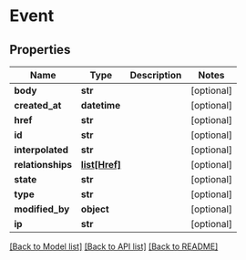 # Event


## Properties
Name | Type | Description | Notes
------------ | ------------- | ------------- | -------------
**body** | **str** |  | [optional] 
**created_at** | **datetime** |  | [optional] 
**href** | **str** |  | [optional] 
**id** | **str** |  | [optional] 
**interpolated** | **str** |  | [optional] 
**relationships** | [**list[Href]**](Href.md) |  | [optional] 
**state** | **str** |  | [optional] 
**type** | **str** |  | [optional] 
**modified_by** | **object** |  | [optional] 
**ip** | **str** |  | [optional] 

[[Back to Model list]](../README.md#documentation-for-models) [[Back to API list]](../README.md#documentation-for-api-endpoints) [[Back to README]](../README.md)


